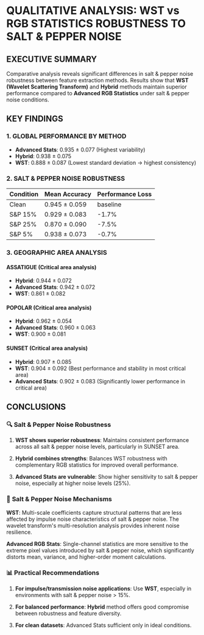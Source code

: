 # QUALITATIVE ANALYSIS: WST vs RGB STATISTICS ROBUSTNESS TO SALT & PEPPER NOISE

## EXECUTIVE SUMMARY

Comparative analysis reveals significant differences in salt & pepper noise 
robustness between feature extraction methods. Results show that 
**WST (Wavelet Scattering Transform)** and **Hybrid** methods maintain 
superior performance compared to **Advanced RGB Statistics** under salt & pepper noise conditions.

## KEY FINDINGS

### 1. GLOBAL PERFORMANCE BY METHOD

- **Advanced Stats**: 0.935 ± 0.077
  (Highest variability)
- **Hybrid**: 0.938 ± 0.075
- **WST**: 0.888 ± 0.087
  (Lowest standard deviation → highest consistency)

### 2. SALT & PEPPER NOISE ROBUSTNESS

| Condition | Mean Accuracy | Performance Loss |
|-----------|---------------|------------------|
| Clean | 0.945 ± 0.059 | baseline |
| S&P 15% | 0.929 ± 0.083 | -1.7% |
| S&P 25% | 0.870 ± 0.090 | -7.5% |
| S&P 5% | 0.938 ± 0.073 | -0.7% |

### 3. GEOGRAPHIC AREA ANALYSIS

#### ASSATIGUE (Critical area analysis)
- **Hybrid**: 0.944 ± 0.072
- **Advanced Stats**: 0.942 ± 0.072
- **WST**: 0.861 ± 0.082

#### POPOLAR (Critical area analysis)
- **Hybrid**: 0.962 ± 0.054
- **Advanced Stats**: 0.960 ± 0.063
- **WST**: 0.900 ± 0.081

#### SUNSET (Critical area analysis)
- **Hybrid**: 0.907 ± 0.085
- **WST**: 0.904 ± 0.092
  (Best performance and stability in most critical area)
- **Advanced Stats**: 0.902 ± 0.083
  (Significantly lower performance in critical area)

## CONCLUSIONS

### 🔍 **Salt & Pepper Noise Robustness**

1. **WST shows superior robustness**: Maintains consistent performance 
   across all salt & pepper noise levels, particularly in SUNSET area.

2. **Hybrid combines strengths**: Balances WST robustness with 
   complementary RGB statistics for improved overall performance.

3. **Advanced Stats are vulnerable**: Show higher sensitivity to 
   salt & pepper noise, especially at higher noise levels (25%).

### 🎯 **Salt & Pepper Noise Mechanisms**

**WST**: Multi-scale coefficients capture structural patterns that are 
less affected by impulse noise characteristics of salt & pepper noise. The wavelet 
transform's multi-resolution analysis provides inherent noise resilience.

**Advanced RGB Stats**: Single-channel statistics are more sensitive to 
the extreme pixel values introduced by salt & pepper noise, which 
significantly distorts mean, variance, and higher-order moment calculations.

### 📊 **Practical Recommendations**

1. **For impulse/transmission noise applications**: Use **WST**, especially in 
   environments with salt & pepper noise > 15%.

2. **For balanced performance**: **Hybrid** method offers good compromise 
   between robustness and feature diversity.

3. **For clean datasets**: Advanced Stats sufficient only in ideal conditions.
